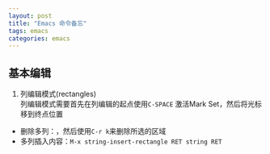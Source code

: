 ```yaml
---
layout: post
title: "Emacs 命令备忘"
tags: emacs
categories: emacs
---
```


## 基本编辑  
1. 列编辑模式(rectangles)  
  列编辑模式需要首先在列编辑的起点使用`C-SPACE` 激活Mark Set，然后将光标移到终点位置
  * 删除多列：，然后使用`C-r k`来删除所选的区域  
  * 多列插入内容：`M-x string-insert-rectangle RET string RET`
